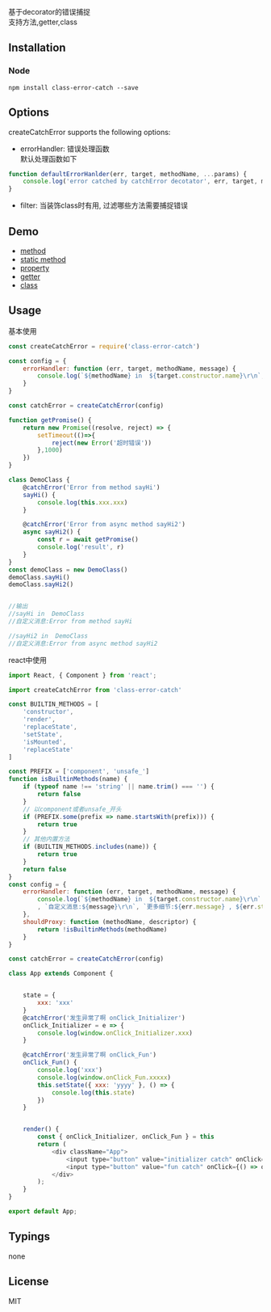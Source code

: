 基于decorator的错误捕捉   
支持方法,getter,class

## Installation

### Node

```
npm install class-error-catch --save
```

## Options
createCatchError supports the following options:
* errorHandler:  错误处理函数   
默认处理函数如下
```js
function defaultErrorHanlder(err, target, methodName, ...params) {
    console.log('error catched by catchError decotator', err, target, methodName, ...params)
}
```
* filter:  当装饰class时有用, 过滤哪些方法需要捕捉错误 

## Demo
* [method](https://github.com/xiangwenhu/class-error-catch-demo/blob/master/test/method.js)
* [static method](https://github.com/xiangwenhu/class-error-catch-demo/blob/master/test/method_static.js)
* [property](https://github.com/xiangwenhu/class-error-catch-demo/blob/master/test/property.js)
* [getter](https://github.com/xiangwenhu/class-error-catch-demo/blob/master/test/getter.js)
* [class](https://github.com/xiangwenhu/class-error-catch-demo/blob/master/test/class.js)


## Usage


基本使用
```js
const createCatchError = require('class-error-catch')

const config = {
    errorHandler: function (err, target, methodName, message) {
        console.log(`${methodName} in  ${target.constructor.name}\r\n`, `自定义消息:${message}\r\n`) //, `更多细节:${err.message} , ${err.stack}`)
    }
}

const catchError = createCatchError(config)

function getPromise() {
    return new Promise((resolve, reject) => {
        setTimeout(()=>{
            reject(new Error('超时错误'))
        },1000)
    })
}

class DemoClass {
    @catchError('Error from method sayHi')
    sayHi() {
        console.log(this.xxx.xxx)
    }

    @catchError('Error from async method sayHi2')
    async sayHi2() {
        const r = await getPromise()
        console.log('result', r)
    }
}
const demoClass = new DemoClass()
demoClass.sayHi()
demoClass.sayHi2()


//输出
//sayHi in  DemoClass
//自定义消息:Error from method sayHi

//sayHi2 in  DemoClass
//自定义消息:Error from async method sayHi2


```

react中使用
```js
import React, { Component } from 'react';

import createCatchError from 'class-error-catch'

const BUILTIN_METHODS = [
    'constructor',
    'render',
    'replaceState',
    'setState',
    'isMounted',
    'replaceState'
]

const PREFIX = ['component', 'unsafe_']
function isBuiltinMethods(name) {
    if (typeof name !== 'string' || name.trim() === '') {
        return false
    }
    // 以component或者unsafe_开头
    if (PREFIX.some(prefix => name.startsWith(prefix))) {
        return true
    }
    // 其他内置方法
    if (BUILTIN_METHODS.includes(name)) {
        return true
    }
    return false
}
const config = {
    errorHandler: function (err, target, methodName, message) {
        console.log(`${methodName} in  ${target.constructor.name}\r\n`
        , `自定义消息:${message}\r\n`, `更多细节:${err.message} , ${err.stack}`)
    },
    shouldProxy: function (methodName, descriptor) {
        return !isBuiltinMethods(methodName)
    }
}

const catchError = createCatchError(config)

class App extends Component {


    state = {
        xxx: 'xxx'
    }
    @catchError('发生异常了啊 onClick_Initializer')
    onClick_Initializer = e => {
        console.log(window.onClick_Initializer.xxx)
    }

    @catchError('发生异常了啊 onClick_Fun')
    onClick_Fun() {
        console.log('xxx')
        console.log(window.onClick_Fun.xxxxx)
        this.setState({ xxx: 'yyyy' }, () => {
            console.log(this.state)
        })
    }


    render() {
        const { onClick_Initializer, onClick_Fun } = this
        return (
            <div className="App">
                <input type="button" value="initializer catch" onClick={onClick_Initializer} />
                <input type="button" value="fun catch" onClick={() => onClick_Fun.bind(this)()} />
            </div>
        );
    }
}

export default App;

```


## Typings

none

## License

MIT
